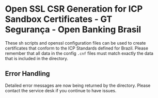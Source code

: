 # Open SSL CSR Generation for ICP Sandbox Certificates  - GT Segurança - Open Banking Brasil

These sh scripts and openssl configuration files can be used to create certificates that conform to the ICP Standards defined for Brazil. Please remember that all data in the config `.cnf` files must match exactly the data that is included in the directory.

## Error Handling

Detailed error messages are now being returned by the directory. Please contact the service desk if you continue to have issues.
